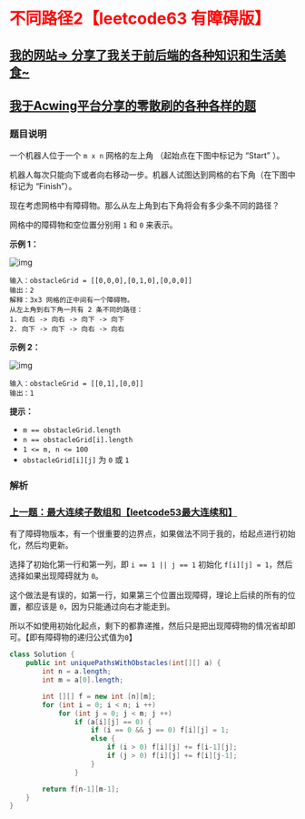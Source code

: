 # <font color='red'>不同路径2【leetcode63 有障碍版】</font>

## [我的网站=> 分享了我关于前后端的各种知识和生活美食~](https://www.fanxy.cloud)

## [我于Acwing平台分享的零散刷的各种各样的题](https://www.acwing.com/blog/content/33005/) 

### 题目说明

一个机器人位于一个 `m x n` 网格的左上角 （起始点在下图中标记为 “Start” ）。

机器人每次只能向下或者向右移动一步。机器人试图达到网格的右下角（在下图中标记为 “Finish”）。

现在考虑网格中有障碍物。那么从左上角到右下角将会有多少条不同的路径？

网格中的障碍物和空位置分别用 `1` 和 `0` 来表示。

 

**示例 1：**

![img](https://assets.leetcode.com/uploads/2020/11/04/robot1.jpg)

```
输入：obstacleGrid = [[0,0,0],[0,1,0],[0,0,0]]
输出：2
解释：3x3 网格的正中间有一个障碍物。
从左上角到右下角一共有 2 条不同的路径：
1. 向右 -> 向右 -> 向下 -> 向下
2. 向下 -> 向下 -> 向右 -> 向右
```

**示例 2：**

![img](https://assets.leetcode.com/uploads/2020/11/04/robot2.jpg)

```
输入：obstacleGrid = [[0,1],[0,0]]
输出：1
```

 

**提示：**

- `m == obstacleGrid.length`
- `n == obstacleGrid[i].length`
- `1 <= m, n <= 100`
- `obstacleGrid[i][j]` 为 `0` 或 `1`



### 解析

### [上一题：最大连续子数组和【leetcode53最大连续和】](https://www.acwing.com/solution/content/202579/)



有了障碍物版本，有一个很重要的边界点，如果做法不同于我的，给起点进行初始化，然后均更新。

选择了初始化第一行和第一列，即 `i == 1 || j == 1` 初始化 `f[i][j] = 1`，然后选择如果出现障碍就为 `0`。

这个做法是有误的，如第一行，如果第三个位置出现障碍，理论上后续的所有的位置，都应该是 `0`，因为只能通过向右才能走到。

所以不如使用初始化起点，剩下的都靠递推，然后只是把出现障碍物的情况省却即可。【即有障碍物的递归公式值为`0`】

```java
class Solution {
    public int uniquePathsWithObstacles(int[][] a) {
        int n = a.length;
        int m = a[0].length;

        int [][] f = new int [n][m];
        for (int i = 0; i < n; i ++)
            for (int j = 0; j < m; j ++)
                if (a[i][j] == 0) {
                    if (i == 0 && j == 0) f[i][j] = 1;
                    else {
                        if (i > 0) f[i][j] += f[i-1][j];
                        if (j > 0) f[i][j] += f[i][j-1];
                    }
                }

        return f[n-1][m-1];                
    }
}
```

